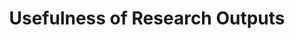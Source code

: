 ---
title: "Usefulness of Research Outputs"
draft: false

datafile: "/data/blindspots.json"
index: 19
---